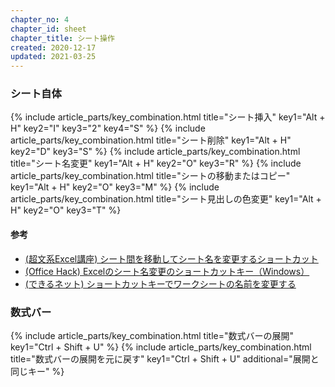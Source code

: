 ```yaml
---
chapter_no: 4
chapter_id: sheet
chapter_title: シート操作
created: 2020-12-17
updated: 2021-03-25
---
```

### シート自体
{% include article_parts/key_combination.html title="シート挿入" key1="Alt + H" key2="I" key3="2" key4="S" %}
{% include article_parts/key_combination.html title="シート削除" key1="Alt + H" key2="D" key3="S" %}
{% include article_parts/key_combination.html title="シート名変更" key1="Alt + H" key2="O" key3="R" %}
{% include article_parts/key_combination.html title="シートの移動またはコピー" key1="Alt + H" key2="O" key3="M" %}
{% include article_parts/key_combination.html title="シート見出しの色変更" key1="Alt + H" key2="O" key3="T" %}

#### 参考
- [(超文系Excel講座) シート間を移動してシート名を変更するショートカット](https://bunkei-excel.com/539.html)
- [(Office Hack) Excelのシート名変更のショートカットキー（Windows）](https://office-hack.com/excel/shortcutkey-sheetname-change/)
- [(できるネット) ショートカットキーでワークシートの名前を変更する](https://dekiru.net/article/12471/)

### 数式バー
{% include article_parts/key_combination.html title="数式バーの展開" key1="Ctrl + Shift + U" %}
{% include article_parts/key_combination.html title="数式バーの展開を元に戻す" key1="Ctrl + Shift + U" additional="展開と同じキー" %}
